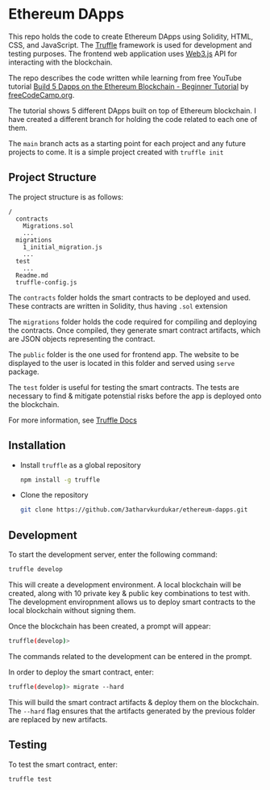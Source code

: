 # Ethereum DApps

This repo holds the code to create Ethereum DApps using Solidity, HTML, CSS, and JavaScript. The [Truffle](https://www.trufflesuite.com/) framework is used for development and testing purposes. The frontend web application uses [Web3.js](https://github.com/ChainSafe/web3.js) API for interacting with the blockchain.

The repo describes the code written while learning from free YouTube tutorial [Build 5 Dapps on the Ethereum Blockchain - Beginner Tutorial](https://www.youtube.com/watch?v=8wMKq7HvbKw&ab_channel=freeCodeCamp.org) by [freeCodeCamp.org]('https://www.freeCodeCamp.org').

The tutorial shows 5 different DApps built on top of Ethereum blockchain. I have created a different branch for holding the code related to each one of them.

The `main` branch acts as a starting point for each project and any future projects to come. It is a simple project created with `truffle init`

## Project Structure

The project structure is as follows:

```
/
  contracts
    Migrations.sol
    ...
  migrations
    1_initial_migration.js
    ...
  test
    ...
  Readme.md
  truffle-config.js
```

The `contracts` folder holds the smart contracts to be deployed and used. These contracts are written in Solidity, thus having `.sol` extension

The `migrations` folder holds the code required for compiling and deploying the contracts. Once compiled, they generate smart contract artifacts, which are JSON objects representing the contract.

The `public` folder is the one used for frontend app. The website to be displayed to the user is located in this folder and served using `serve` package.

The `test` folder is useful for testing the smart contracts. The tests are necessary to find & mitigate potenstial risks before the app is deployed onto the blockchain.

For more information, see [Truffle Docs](https://www.trufflesuite.com/docs/truffle/overview)

## Installation

- Install `truffle` as a global repository

  ```bash
  npm install -g truffle
  ```

- Clone the repository

  ```bash
  git clone https://github.com/3atharvkurdukar/ethereum-dapps.git
  ```

## Development

To start the development server, enter the following command:

```bash
truffle develop
```

This will create a development environment. A local blockchain will be created, along with 10 private key & public key combinations to test with.
The development enviropnment allows us to deploy smart contracts to the local blockchain without signing them.

Once the blockchain has been created, a prompt will appear:

```bash
truffle(develop)>
```

The commands related to the development can be entered in the prompt.

In order to deploy the smart contract, enter:

```bash
truffle(develop)> migrate --hard
```

This will build the smart contract artifacts & deploy them on the blockchain. The `--hard` flag ensures that the artifacts generated by the previous folder are replaced by new artifacts.

## Testing

To test the smart contract, enter:

```bash
truffle test
```
